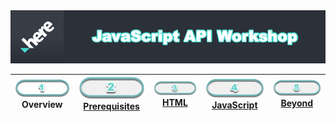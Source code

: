 <img src="./images/here_workshop.png" width="890" />

| ![Overview](./images/01.png)<br>Overview | [![Prerequisites](./images/02_off.png)<br>Prerequisites](./02.md) | [![HTML](./images/03_off.png)<br>HTML](./03.md) | [![JavaScript](./images/04_off.png)<br>JavaScript](./04.md) | [![Beyond](./images/05_off.png)<br>Beyond](./05.md)
| :---: | :---: | :---: | :---: | :---: |

